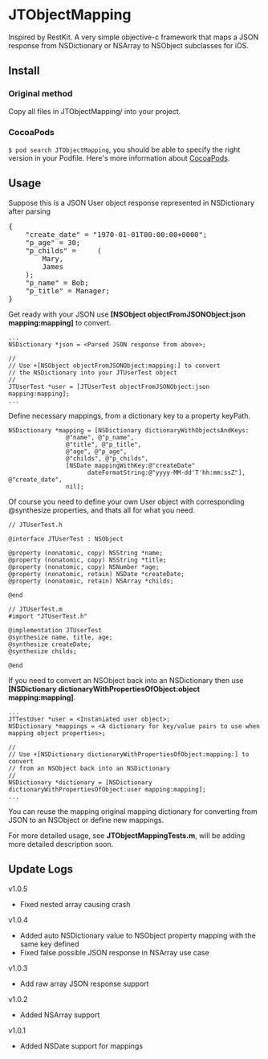 JTObjectMapping
===============

Inspired by RestKit. A very simple objective-c framework that maps a JSON response from NSDictionary or NSArray to NSObject subclasses for iOS.

Install
-------

### Original method

Copy all files in JTObjectMapping/ into your project.

### CocoaPods

`$ pod search JTObjectMapping`, you should be able to specify the right version in your Podfile. Here's more information about [CocoaPods][].

Usage
-----
Suppose this is a JSON User object response represented in NSDictionary after parsing
<pre>
{
    "create_date" = "1970-01-01T00:00:00+0000";
    "p_age" = 30;
    "p_childs" =     (
        Mary,
        James
    );
    "p_name" = Bob;
    "p_title" = Manager;
}
</pre>

Get ready with your JSON use **[NSObject objectFromJSONObject:json mapping:mapping]** to convert.

    ...
    NSDictionary *json = <Parsed JSON response from above>;

    //
    // Use +[NSObject objectFromJSONObject:mapping:] to convert 
    // the NSDictionary into your JTUserTest object
    //
    JTUserTest *user = [JTUserTest objectFromJSONObject:json mapping:mapping];
    ...

Define necessary mappings, from a dictionary key to a property keyPath.

    NSDictionary *mapping = [NSDictionary dictionaryWithObjectsAndKeys:
                    @"name", @"p_name",
                    @"title", @"p_title",
                    @"age", @"p_age",
                    @"childs", @"p_childs",                    
                    [NSDate mappingWithKey:@"createDate"
                          dateFormatString:@"yyyy-MM-dd'T'hh:mm:ssZ"], @"create_date",
                    nil];


Of course you need to define your own User object with corresponding @synthesize properties, and thats all for what you need.

    // JTUserTest.h
    
    @interface JTUserTest : NSObject
    
    @property (nonatomic, copy) NSString *name;
    @property (nonatomic, copy) NSString *title;
    @property (nonatomic, copy) NSNumber *age;
    @property (nonatomic, retain) NSDate *createDate;
    @property (nonatomic, retain) NSArray *childs;
    
    @end
    
    // JTUserTest.m
    #import "JTUserTest.h"
    
    @implementation JTUserTest
    @synthesize name, title, age;
    @synthesize createDate;
    @synthesize childs;
    
    @end

If you need to convert an NSObject back into an NSDictionary then use **[NSDictionary dictionaryWithPropertiesOfObject:object mapping:mapping]**.

    ...
    JTTestUser *user = <Instaniated user object>;
    NSDictionary *mappings = <A dictionary for key/value pairs to use when mapping object properties>;

    //
    // Use +[NSDictionary dictionaryWithPropertiesOfObject:mapping:] to convert 
    // from an NSObject back into an NSDictionary
    //
    NSDictionary *dictionary = [NSDictionary dictionaryWithPropertiesOfObject:user mapping:mapping];
    ...
    
You can reuse the mapping original mapping dictionary for converting from JSON to an NSObject or define new mappings.

For more detailed usage, see **JTObjectMappingTests.m**, will be adding more detailed description soon.

Update Logs
-----------

v1.0.5  
- Fixed nested array causing crash

v1.0.4  
- Added auto NSDictionary value to NSObject property mapping with the same key defined  
- Fixed false possible JSON response in NSArray use case

v1.0.3   
- Add raw array JSON response support

v1.0.2   
- Added NSArray support

v1.0.1  
- Added NSDate support for mappings


[CocoaPods]:https://github.com/CocoaPods/CocoaPods

